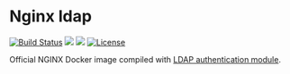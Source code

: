 # Nginx ldap
[![Build Status](https://travis-ci.org/pando85/docker-nginx-ldap.svg?branch=master)](https://travis-ci.org/pando85/docker-nginx-ldap) [![](https://images.microbadger.com/badges/image/pando85/docker-nginx-ldap.svg)](https://microbadger.com/images/pando85/nginx-ldap) [![](https://images.microbadger.com/badges/version/pando85/docker-nginx-ldap.svg)](https://microbadger.com/images/pando85/nginx-ldap) [![License](https://img.shields.io/github/license/mashape/apistatus.svg)](https://github.com/pando85/docker-nginx-ldap/blob/master/LICENSE)

Official NGINX Docker image compiled with [LDAP authentication module](https://github.com/kvspb/nginx-auth-ldap).
